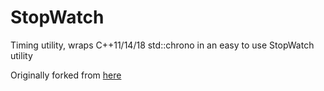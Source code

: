 StopWatch
=========

Timing utility, wraps C++11/14/18 std::chrono in an easy to use StopWatch utility


Originally forked from [here](https://github.com/KjellKod/StopWatch)
